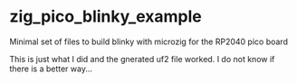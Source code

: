 # zig_pico_blinky_example
Minimal set of files to build blinky with microzig for the RP2040 pico board

This is just what I did and the gnerated uf2 file worked.  I do not know if there is a better way...
